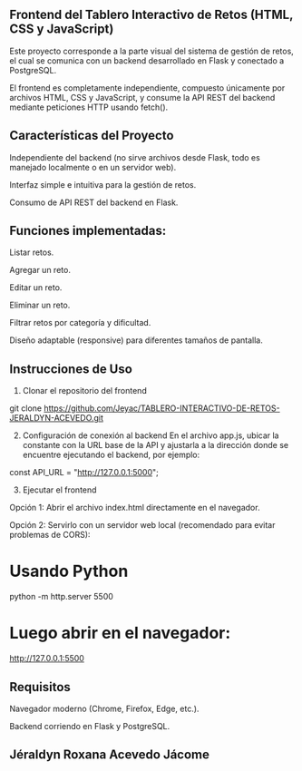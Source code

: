 ## Frontend del Tablero Interactivo de Retos (HTML, CSS y JavaScript)
Este proyecto corresponde a la parte visual del sistema de gestión de retos, el cual se comunica con un backend desarrollado en Flask y conectado a PostgreSQL.

El frontend es completamente independiente, compuesto únicamente por archivos HTML, CSS y JavaScript, y consume la API REST del backend mediante peticiones HTTP usando fetch().

## Características del Proyecto
Independiente del backend (no sirve archivos desde Flask, todo es manejado localmente o en un servidor web).

Interfaz simple e intuitiva para la gestión de retos.

Consumo de API REST del backend en Flask.

## Funciones implementadas:

Listar retos.

Agregar un reto.

Editar un reto.

Eliminar un reto.

Filtrar retos por categoría y dificultad.

Diseño adaptable (responsive) para diferentes tamaños de pantalla.

## Instrucciones de Uso
1. Clonar el repositorio del frontend

git clone https://github.com/Jeyac/TABLERO-INTERACTIVO-DE-RETOS-JERALDYN-ACEVEDO.git

2. Configuración de conexión al backend
En el archivo app.js, ubicar la constante con la URL base de la API y ajustarla a la dirección donde se encuentre ejecutando el backend, por ejemplo:

const API_URL = "http://127.0.0.1:5000";

3. Ejecutar el frontend

Opción 1: Abrir el archivo index.html directamente en el navegador.

Opción 2: Servirlo con un servidor web local (recomendado para evitar problemas de CORS):

# Usando Python

python -m http.server 5500

# Luego abrir en el navegador:

http://127.0.0.1:5500

## Requisitos

Navegador moderno (Chrome, Firefox, Edge, etc.).

Backend corriendo en Flask y PostgreSQL.

## Jéraldyn Roxana Acevedo Jácome